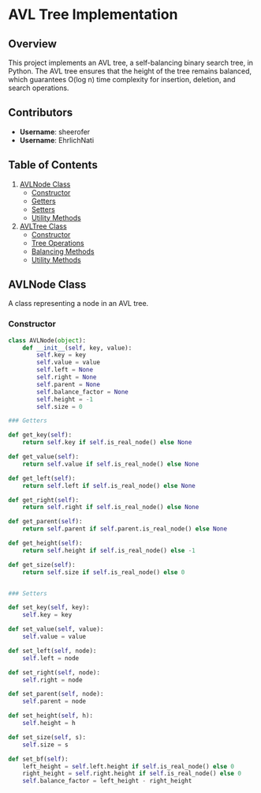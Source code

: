 # AVL Tree Implementation

## Overview

This project implements an AVL tree, a self-balancing binary search tree, in Python. The AVL tree ensures that the height of the tree remains balanced, which guarantees O(log n) time complexity for insertion, deletion, and search operations.

## Contributors

- **Username**: sheerofer
- **Username**: EhrlichNati



## Table of Contents

1. [AVLNode Class](#avlnode-class)
   - [Constructor](#constructor)
   - [Getters](#getters)
   - [Setters](#setters)
   - [Utility Methods](#utility-methods)
2. [AVLTree Class](#avltree-class)
   - [Constructor](#constructor-1)
   - [Tree Operations](#tree-operations)
   - [Balancing Methods](#balancing-methods)
   - [Utility Methods](#utility-methods-1)

## AVLNode Class

A class representing a node in an AVL tree.

### Constructor

```python
class AVLNode(object):
    def __init__(self, key, value):
        self.key = key
        self.value = value
        self.left = None
        self.right = None
        self.parent = None
        self.balance_factor = None
        self.height = -1
        self.size = 0

### Getters

def get_key(self):
    return self.key if self.is_real_node() else None

def get_value(self):
    return self.value if self.is_real_node() else None

def get_left(self):
    return self.left if self.is_real_node() else None

def get_right(self):
    return self.right if self.is_real_node() else None

def get_parent(self):
    return self.parent if self.parent.is_real_node() else None

def get_height(self):
    return self.height if self.is_real_node() else -1

def get_size(self):
    return self.size if self.is_real_node() else 0


### Setters

def set_key(self, key):
    self.key = key

def set_value(self, value):
    self.value = value

def set_left(self, node):
    self.left = node

def set_right(self, node):
    self.right = node

def set_parent(self, node):
    self.parent = node

def set_height(self, h):
    self.height = h

def set_size(self, s):
    self.size = s

def set_bf(self):
    left_height = self.left.height if self.is_real_node() else 0
    right_height = self.right.height if self.is_real_node() else 0
    self.balance_factor = left_height - right_height

